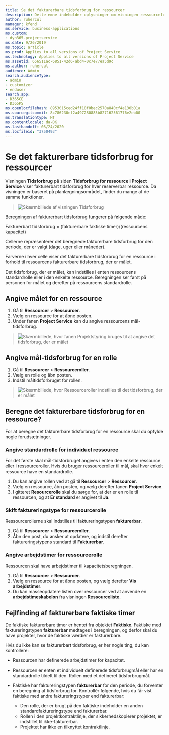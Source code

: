 ```yaml
---
title: Se det fakturerbare tidsforbrug for ressourcer
description: Dette emne indeholder oplysninger om visningen ressourceforbrug.
author: ruhercul
manager: kfend
ms.service: business-applications
ms.custom:
- dyn365-projectservice
ms.date: 9/26/2019
ms.topic: article
ms.prod: Applies to all versions of Project Service
ms.technology: Applies to all versions of Project Service
ms.assetid: 656511ac-6851-42d6-abd4-0c7e77ea5d9c
ms.author: ruhercul
audience: Admin
search.audienceType:
- admin
- customizer
- enduser
search.app:
- D365CE
- D365PS
ms.openlocfilehash: 8953015ced24ff10f0bec2570a840cf4e130b01a
ms.sourcegitcommit: 8c786230ef2a497280885b827162561776e2eb00
ms.translationtype: HT
ms.contentlocale: da-DK
ms.lasthandoff: 03/24/2020
ms.locfileid: "3750493"
---
```

# <a name="view-chargeable-utilization-for-resources"></a>Se det fakturerbare tidsforbrug for ressourcer
 
Visningen **Tidsforbrug** på siden **Tidsforbrug for ressource i Project Service** viser fakturerbart tidsforbrug for hver reserverbar ressource. Da visningen er baseret på planlægningsområdet, finder du mange af de samme funktioner.

> ![Skærmbillede af visningen Tidsforbrug](media/FAQ-utilization-1.png)
 

Beregningen af fakturerbart tidsforbrug fungerer på følgende måde:

   Fakturerbart tidsforbrug = (fakturerbare faktiske timer)/(ressourcens kapacitet)

Cellerne repræsenterer det beregnede fakturerbare tidsforbrug for den periode, der er valgt (dage, uger eller måneder).

Farverne i hver celle viser det fakturerbare tidsforbrug for en ressource i forhold til ressourcens fakturerbare tidsforbrug, der er målet. 

Det tidsforbrug, der er målet, kan indstilles i enten ressourcens standardrolle eller i den enkelte ressource. Beregningen ser først på personen for målet og derefter på ressourcens standardrolle.

## <a name="set-target-on-a-resource"></a>Angive målet for en ressource

1. Gå til **Ressourcer** \> **Ressourcer**. 
2. Vælg en ressource for at åbne posten. 
3. Under fanen **Project Service** kan du angive ressourcens mål-tidsforbrug.

> ![Skærmbillede, hvor fanen Projektstyring bruges til at angive det tidsforbrug, der er målet](media/FAQ-utilization-2.png)
 
## <a name="set-target-utilization-on-a-role"></a>Angive mål-tidsforbrug for en rolle

1. Gå til **Ressourcer** \> **Ressourceroller**. 
2. Vælg en rolle og åbn posten. 
3. Indstil måltidsforbruget for rollen.

> ![Skærmbillede, hvor Ressourceroller indstilles til det tidsforbrug, der er målet](media/FAQ-utilization-3.png)
 
## <a name="calculate-chargeable-utilization-for-a-resource"></a>Beregne det fakturerbare tidsforbrug for en ressource?

For at beregne det fakturerbare tidsforbrug for en ressource skal du opfylde nogle forudsætninger. 

### <a name="set-default-role-for-individual-resource"></a>Angive standardrolle for individuel ressource

For det første skal mål-tidsforbruget angives i enten den enkelte ressource eller i ressourceroller. Hvis du bruger ressourceroller til mål, skal hver enkelt ressource have en standardrolle. 

1. Du kan angive rollen ved at gå til **Ressourcer** \> **Ressourcer**. 
2. Vælg en ressource, åbn posten, og vælg derefter fanen **Project Service**. 
3. I gitteret **Resourcerolle** skal du sørge for, at der er en rolle til ressourcen, og at **Er standard** er angivet til **Ja**.
 
### <a name="change-billing-type-for-resource-role"></a>Skift faktureringstype for ressourcerolle

Ressourcerollerne skal indstilles til faktureringstypen **fakturerbar**. 

1. Gå til **Ressourcer** \> **Ressourceroller**. 
2. Åbn den post, du ønsker at opdatere, og indstil derefter faktureringstypens standard til **Fakturerbar**.

### <a name="set-working-hours-for-resource-role"></a>Angive arbejdstimer for ressourcerolle
 
Ressourcen skal have arbejdstimer til kapacitetsberegningen. 

1. Gå til **Ressourcer** \> **Ressourcer**. 
2. Vælg en ressource for at åbne posten, og vælg derefter **Vis arbejdstimer**. 
3. Du kan masseopdatere listen over ressourcer ved at anvende en **arbejdstimeskabelon** fra visningen **Ressourceliste**.

## <a name="troubleshooting-chargeable-actual-hours"></a>Fejlfinding af fakturerbare faktiske timer

De faktiske fakturerbare timer er hentet fra objektet **Faktiske**. Faktiske med faktureringstypen **fakturerbar** medtages i beregningen, og derfor skal du have projekter, hvor de faktiske værdier er fakturerbare.

Hvis du ikke kan se fakturerbart tidsforbrug, er her nogle ting, du kan kontrollere:

- Ressourcen har definerede arbejdstimer for kapacitet.
- Ressourcen er enten et individuelt definerede tidsforbrugmål eller har en standardrolle tildelt til den. Rollen med et defineret tidsforbrugmål.
- Faktiske har faktureringstypen **fakturerbar** for den periode, du forventer en beregning af tidsforbrug for. Kontrollér følgende, hvis du får vist faktiske med andre faktureringstyper end fakturerbar:

  - Den rolle, der er brugt på den faktiske indeholder en anden standardfaktureringstype end fakturerbar.
  - Rollen i den projektkontraktlinje, der sikkerhedskopierer projektet, er indstillet til ikke-fakturerbar.
  - Projektet har ikke en tilknyttet kontraktlinje.

